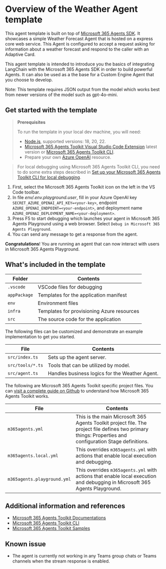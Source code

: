 # Overview of the Weather Agent template

This agent template is built on top of [Microsoft 365 Agents SDK](https://github.com/Microsoft/Agents).
It showcases a simple Weather Forecast Agent that is hosted on a express core web service. This Agent is configured to accept a request asking for information about a weather forecast and respond to the caller with an Adaptive Card.

This agent template is intended to introduce you the basics of integrating LangChain with the Microsoft 365 Agents SDK in order to build powerful Agents. It can also be used as a the base for a Custom Engine Agent that you choose to develop.

Note: This template requires JSON output from the model which works best from newer versions of the model such as gpt-4o-mini.

## Get started with the template

> **Prerequisites**
>
> To run the template in your local dev machine, you will need:
>
> - [Node.js](https://nodejs.org/), supported versions: 18, 20, 22.
> - [Microsoft 365 Agents Toolkit Visual Studio Code Extension](https://aka.ms/teams-toolkit) latest version or [Microsoft 365 Agents Toolkit CLI](https://aka.ms/teamsfx-toolkit-cli).
> - Prepare your own [Azure OpenAI](https://aka.ms/oai/access) resource.

> For local debugging using Microsoft 365 Agents Toolkit CLI, you need to do some extra steps described in [Set up your Microsoft 365 Agents Toolkit CLI for local debugging](https://aka.ms/teamsfx-cli-debugging).

1. First, select the Microsoft 365 Agents Toolkit icon on the left in the VS Code toolbar.
1. In file *env/.env.playground.user*, fill in your Azure OpenAI key `SECRET_AZURE_OPENAI_API_KEY=<your-key>`, endpoint `AZURE_OPENAI_ENDPOINT=<your-endpoint>`, and deployment name `AZURE_OPENAI_DEPLOYMENT_NAME=<your-deployment>`.
1. Press F5 to start debugging which launches your agent in Microsoft 365 Agents Playground using a web browser. Select `Debug in Microsoft 365 Agents Playground`.
1. You can send any message to get a response from the agent.

**Congratulations**! You are running an agent that can now interact with users in Microsoft 365 Agents Playground.


## What's included in the template

| Folder       | Contents                                            |
| - | - |
| `.vscode`    | VSCode files for debugging                          |
| `appPackage` | Templates for the application manifest        |
| `env`        | Environment files                                   |
| `infra`      | Templates for provisioning Azure resources          |
| `src`        | The source code for the application                 |

The following files can be customized and demonstrate an example implementation to get you started.

| File                                 | Contents                                           |
| - | - |
|`src/index.ts`| Sets up the agent server.|
|`src/tools/*.ts`| Tools that can be utilized by model.|
|`src/agent.ts`| Handles business logics for the Weather Agent.|

The following are Microsoft 365 Agents Toolkit specific project files. You can [visit a complete guide on Github](https://github.com/OfficeDev/TeamsFx/wiki/Teams-Toolkit-Visual-Studio-Code-v5-Guide#overview) to understand how Microsoft 365 Agents Toolkit works.

| File                                 | Contents                                           |
| - | - |
|`m365agents.yml`|This is the main Microsoft 365 Agents Toolkit project file. The project file defines two primary things:  Properties and configuration Stage definitions. |
|`m365agents.local.yml`|This overrides `m365agents.yml` with actions that enable local execution and debugging.|
|`m365agents.playground.yml`| This overrides `m365agents.yml` with actions that enable local execution and debugging in Microsoft 365 Agents Playground.|

## Additional information and references

- [Microsoft 365 Agents Toolkit Documentations](https://docs.microsoft.com/microsoftteams/platform/toolkit/teams-toolkit-fundamentals)
- [Microsoft 365 Agents Toolkit CLI](https://aka.ms/teamsfx-toolkit-cli)
- [Microsoft 365 Agents Toolkit Samples](https://github.com/OfficeDev/TeamsFx-Samples)

## Known issue
- The agent is currently not working in any Teams group chats or Teams channels when the stream response is enabled.
